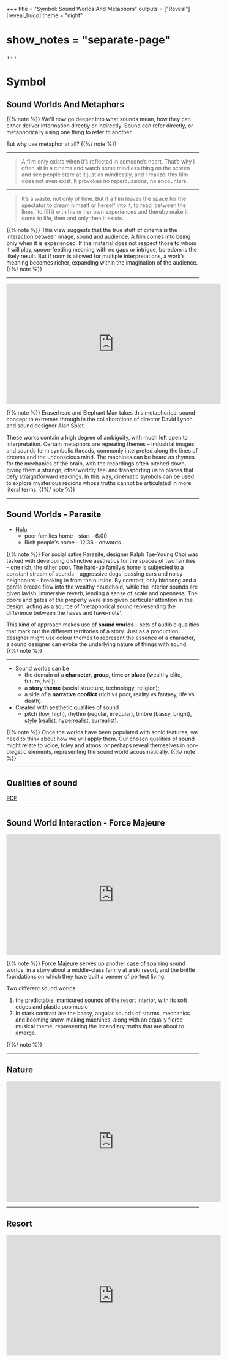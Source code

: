 +++
title = "Symbol: Sound Worlds And Metaphors"
outputs = ["Reveal"]
[reveal_hugo]
theme = "night"
# show_notes = "separate-page"
+++

# Symbol

## Sound Worlds And Metaphors

{{% note %}}
We'll now go deeper into what sounds mean, how they can either deliver information directly or indirectly. Sound can refer directly, or metaphorically using one thing to refer to another.

But why use metaphor at all?
{{%/ note %}}

---

> A film only exists when it’s reflected in someone’s heart. That’s why I often sit in a cinema and watch some mindless thing on the screen and see people stare at it just as mindlessly, and I realize: this film does not even exist. It provokes no repercussions, no encounters.

---

> It’s a waste, not only of time. But if a film leaves the space for the spectator to dream himself or herself into it, to read ‘between the lines,’ to fill it with his or her own experiences and thereby make it come to life, then and only then it exists.

{{% note %}}
This view suggests that the true stuff of cinema is the interaction between image, sound and audience. A film comes into being only when it is experienced. If the material does not respect those to whom it will play, spoon-feeding meaning with no gaps or intrigue, boredom is the likely result. But if room is allowed for multiple interpretations, a work’s meaning becomes richer, expanding within the imagination of the audience.
{{%/ note %}}

---

<iframe width="560" height="315" src="https://www.youtube.com/embed/qtOAimyUsvI" title="YouTube video player" frameborder="0" allow="accelerometer; autoplay; clipboard-write; encrypted-media; gyroscope; picture-in-picture" allowfullscreen></iframe>

{{% note %}}
Eraserhead and Elephant Man takes this metaphorical sound concept to extremes through in the collaborations of director David Lynch and sound designer Alan Splet.

These works contain a high degree of ambiguity, with much left open to interpretation. Certain metaphors are repeating themes – industrial images and sounds form symbolic threads, commonly interpreted along the lines of dreams and the unconscious mind. The machines can be heard as rhymes for the mechanics of the brain, with the recordings often pitched down, giving them a strange, otherworldly feel and transporting us to places that defy straightforward readings. In this way, cinematic symbols can be used to explore mysterious regions whose truths cannot be articulated in more literal terms.
{{%/ note %}}

---

## Sound Worlds - Parasite

- [Hulu](https://www.hulu.com/watch/2fd691a0-f66b-467f-8635-00d7f151f3d4)
  - poor families home - start - 6:00
  - Rich people's home - 12:36 - onwards

{{% note %}}
For social satire Parasite, designer Ralph Tae-Young Choi was tasked with developing distinctive aesthetics for the spaces of two families – one rich, the other poor. The hard-up family’s home is subjected to a constant stream of sounds – aggressive dogs, passing cars and noisy neighbours – breaking in from the outside. By contrast, only birdsong and a gentle breeze flow into the wealthy household, while the interior sounds are given lavish, immersive reverb, lending a sense of scale and openness. The doors and gates of the property were also given particular attention in the design, acting as a source of ‘metaphorical sound representing the difference between the haves and have-nots’.

This kind of approach makes use of **sound worlds** – sets of audible qualities that mark out the different territories of a story. Just as a production designer might use colour themes to represent the essence of a character, a sound designer can evoke the underlying nature of things with sound.
{{%/ note %}}

---

- Sound worlds can be
  - the domain of a **character, group, time or place** (wealthy elite, future, hell);
  - a **story theme** (social structure, technology, religion);
  - a side of a **narrative conflict** (rich vs poor, reality vs fantasy, life
    vs death).
- Created with aesthetic qualities of sound
  - pitch (low, high), rhythm (regular, irregular), timbre (bassy, bright), style (realist, hyperrealist, surrealist).

{{% note %}}
Once the worlds have been populated with sonic features, we need to think about how we will apply them. Our chosen qualities of sound might relate to voice, foley and atmos, or perhaps reveal themselves in non-diegetic elements, representing the sound world acousmatically.
{{%/ note %}}

---

## Qualities of sound

[PDF](qualities-of-sound.pdf)

---

## Sound World Interaction - Force Majeure

<iframe width="560" height="315" src="https://www.youtube.com/embed/tNIGKqoK2SA" title="YouTube video player" frameborder="0" allow="accelerometer; autoplay; clipboard-write; encrypted-media; gyroscope; picture-in-picture" allowfullscreen></iframe>

{{% note %}}
Force Majeure serves up another case of sparring sound worlds, in a story about a middle-class family at a ski resort, and the brittle foundations on which they have built a veneer of perfect living.

Two different sound worlds

1. the predictable, manicured sounds of the resort interior, with its soft edges and plastic pop music
2. In stark contrast are the bassy, angular sounds of storms, mechanics and booming snow-making machines, along with an equally fierce musical theme, representing the incendiary truths that are about to emerge.

{{%/ note %}}

---

## Nature

<iframe width="560" height="315" src="https://www.youtube.com/embed/ooXF9VDouN4" title="YouTube video player" frameborder="0" allow="accelerometer; autoplay; clipboard-write; encrypted-media; gyroscope; picture-in-picture" allowfullscreen></iframe>

---

## Resort

<iframe width="560" height="315" src="https://www.youtube.com/embed/4_ii_OkB96E" title="YouTube video player" frameborder="0" allow="accelerometer; autoplay; clipboard-write; encrypted-media; gyroscope; picture-in-picture" allowfullscreen></iframe>
